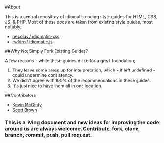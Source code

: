 #About

This is a central repository of idiomatic coding style guides for HTML, CSS, JS, &amp; PHP.  Most of these docs are taken from existing style guides, most notably;

- [necolas / idiomatic-css](https://github.com/necolas/idiomatic-css)
- [rwldrn / idiomatic.js](https://github.com/rwldrn/idiomatic.js/)


##Why Not Simply Fork Existing Guides?

A few reasons - while these guides make for a great foundation;

1. They leave some areas up for interpretation, which - if left undefined - could undermine consistency.
2. We didn't agree with 100% of the recommendations in these guides.
3. It's just nice to have them all in one location.


##Contributors

* [Kevin McGinty](https://github.com/atomicframeworks)
* [Scott Brown](https://github.com/dbrown75)

 
### This is a living document and new ideas for improving the code around us are always welcome. Contribute: fork, clone, branch, commit, push, pull request.

